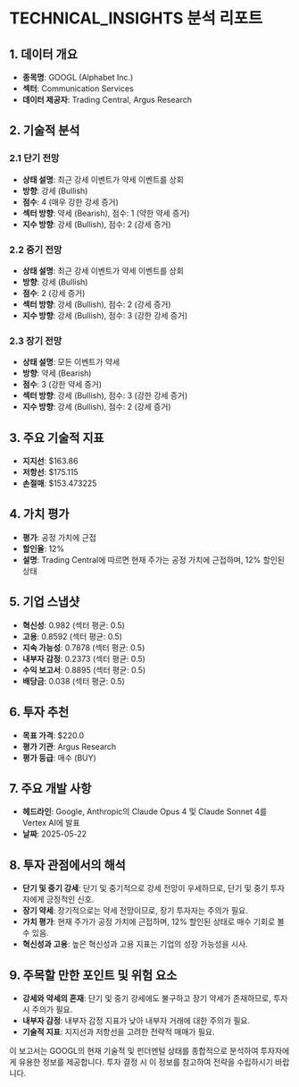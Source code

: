 # TECHNICAL_INSIGHTS 분석 리포트

## 1. 데이터 개요
- **종목명**: GOOGL (Alphabet Inc.)
- **섹터**: Communication Services
- **데이터 제공자**: Trading Central, Argus Research

## 2. 기술적 분석

### 2.1 단기 전망
- **상태 설명**: 최근 강세 이벤트가 약세 이벤트를 상회
- **방향**: 강세 (Bullish)
- **점수**: 4 (매우 강한 강세 증거)
- **섹터 방향**: 약세 (Bearish), 점수: 1 (약한 약세 증거)
- **지수 방향**: 강세 (Bullish), 점수: 2 (강세 증거)

### 2.2 중기 전망
- **상태 설명**: 최근 강세 이벤트가 약세 이벤트를 상회
- **방향**: 강세 (Bullish)
- **점수**: 2 (강세 증거)
- **섹터 방향**: 강세 (Bullish), 점수: 2 (강세 증거)
- **지수 방향**: 강세 (Bullish), 점수: 3 (강한 강세 증거)

### 2.3 장기 전망
- **상태 설명**: 모든 이벤트가 약세
- **방향**: 약세 (Bearish)
- **점수**: 3 (강한 약세 증거)
- **섹터 방향**: 강세 (Bullish), 점수: 3 (강한 강세 증거)
- **지수 방향**: 강세 (Bullish), 점수: 2 (강세 증거)

## 3. 주요 기술적 지표
- **지지선**: $163.86
- **저항선**: $175.115
- **손절매**: $153.473225

## 4. 가치 평가
- **평가**: 공정 가치에 근접
- **할인율**: 12%
- **설명**: Trading Central에 따르면 현재 주가는 공정 가치에 근접하며, 12% 할인된 상태

## 5. 기업 스냅샷
- **혁신성**: 0.982 (섹터 평균: 0.5)
- **고용**: 0.8592 (섹터 평균: 0.5)
- **지속 가능성**: 0.7878 (섹터 평균: 0.5)
- **내부자 감정**: 0.2373 (섹터 평균: 0.5)
- **수익 보고서**: 0.8895 (섹터 평균: 0.5)
- **배당금**: 0.038 (섹터 평균: 0.5)

## 6. 투자 추천
- **목표 가격**: $220.0
- **평가 기관**: Argus Research
- **평가 등급**: 매수 (BUY)

## 7. 주요 개발 사항
- **헤드라인**: Google, Anthropic의 Claude Opus 4 및 Claude Sonnet 4를 Vertex AI에 발표
- **날짜**: 2025-05-22

## 8. 투자 관점에서의 해석
- **단기 및 중기 강세**: 단기 및 중기적으로 강세 전망이 우세하므로, 단기 및 중기 투자자에게 긍정적인 신호.
- **장기 약세**: 장기적으로는 약세 전망이므로, 장기 투자자는 주의가 필요.
- **가치 평가**: 현재 주가가 공정 가치에 근접하며, 12% 할인된 상태로 매수 기회로 볼 수 있음.
- **혁신성과 고용**: 높은 혁신성과 고용 지표는 기업의 성장 가능성을 시사.

## 9. 주목할 만한 포인트 및 위험 요소
- **강세와 약세의 혼재**: 단기 및 중기 강세에도 불구하고 장기 약세가 존재하므로, 투자 시 주의가 필요.
- **내부자 감정**: 내부자 감정 지표가 낮아 내부자 거래에 대한 주의가 필요.
- **기술적 지표**: 지지선과 저항선을 고려한 전략적 매매가 필요.

이 보고서는 GOOGL의 현재 기술적 및 펀더멘털 상태를 종합적으로 분석하여 투자자에게 유용한 정보를 제공합니다. 투자 결정 시 이 정보를 참고하여 전략을 수립하시기 바랍니다.
